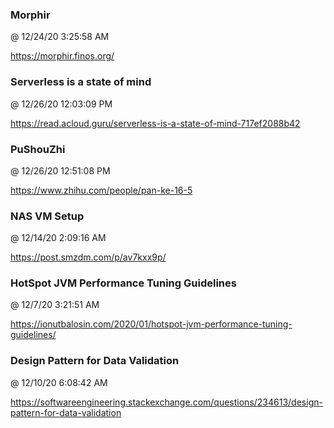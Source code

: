 ﻿

### Morphir
@ 12/24/20 3:25:58 AM

https://morphir.finos.org/




### Serverless is a state of mind
@ 12/26/20 12:03:09 PM

https://read.acloud.guru/serverless-is-a-state-of-mind-717ef2088b42



### PuShouZhi
@ 12/26/20 12:51:08 PM

https://www.zhihu.com/people/pan-ke-16-5




### NAS VM Setup
@ 12/14/20 2:09:16 AM

https://post.smzdm.com/p/av7kxx9p/




### HotSpot JVM Performance Tuning Guidelines
@ 12/7/20 3:21:51 AM

https://ionutbalosin.com/2020/01/hotspot-jvm-performance-tuning-guidelines/




### Design Pattern for Data Validation
@ 12/10/20 6:08:42 AM

https://softwareengineering.stackexchange.com/questions/234613/design-pattern-for-data-validation

